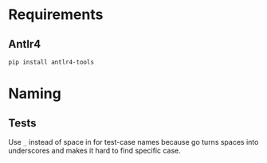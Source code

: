 # Requirements

## Antlr4

```shell
pip install antlr4-tools
```

# Naming

## Tests

Use `_` instead of space in for test-case names because go turns spaces into underscores and makes it hard to find specific case.
